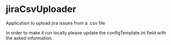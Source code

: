 # jiraCsvUploader
Application to upload jira issues from a .csv file

In order to make it run locally please update the configTemplate.ini field with the asked information. 
